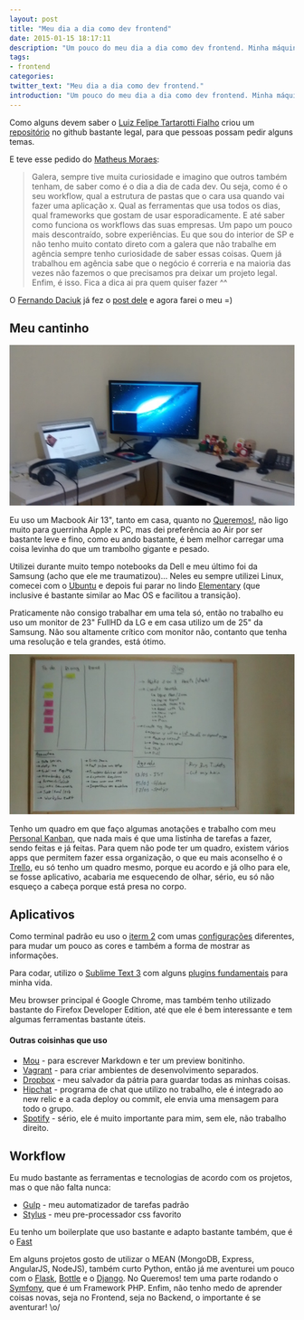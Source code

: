 ```yaml
---
layout: post
title: "Meu dia a dia como dev frontend"
date: 2015-01-15 18:17:11
description: "Um pouco do meu dia a dia como dev frontend. Minha máquina, meus programas, arquivos, configurações."
tags:
- frontend
categories:
twitter_text: "Meu dia a dia como dev frontend."
introduction: "Um pouco do meu dia a dia como dev frontend. Minha máquina, meus programas, arquivos, configurações."
---
```


Como alguns devem saber o [Luiz Felipe Tartarotti Fialho](https://github.com/LFeh) criou um [repositório](https://github.com/LFeh/1-post-por-dia) no github bastante legal, para que pessoas possam pedir alguns temas.

E teve esse pedido do [Matheus Moraes](https://github.com/matheusmmo):

> Galera, sempre tive muita curiosidade e imagino que outros também tenham, de saber como é o dia a dia de cada dev. Ou seja, como é o seu workflow, qual a estrutura de pastas que o cara usa quando vai fazer uma aplicação x. Qual as ferramentas que usa todos os dias, qual frameworks que gostam de usar esporadicamente. E até saber como funciona os workflows das suas empresas.
Um papo um pouco mais descontraído, sobre experiências.
Eu que sou do interior de SP e não tenho muito contato direto com a galera que não trabalhe em agência sempre tenho curiosidade de saber essas coisas.
Quem já trabalhou em agência sabe que o negócio é correria e na maioria das vezes não fazemos o que precisamos pra deixar um projeto legal.
Enfim, é isso. Fica a dica ai pra quem quiser fazer ^^

O [Fernando Daciuk](https://github.com/fdaciuk) já fez o [post dele](http://blog.da2k.com.br/2015/01/15/como-ser-um-dev-frontend-usando-linux/) e agora farei o meu =)

## Meu cantinho

![Mesa de trabalho](/assets/img/workflow/mesa.jpg)

Eu uso um Macbook Air 13", tanto em casa, quanto no [Queremos!](http://www.queremos.com.br/), não ligo muito para guerrinha Apple x PC, mas dei preferência ao Air por ser bastante leve e fino, como eu ando bastante, é bem melhor carregar uma coisa levinha do que um trambolho gigante e pesado.

Utilizei durante muito tempo notebooks da Dell e meu último foi da Samsung (acho que ele me traumatizou)... Neles eu sempre utilizei Linux, comecei com o [Ubuntu](http://www.ubuntu.com/) e depois fui parar no lindo [Elementary](http://elementaryos.org/) (que inclusive é bastante similar ao Mac OS e facilitou a transição).

Praticamente não consigo trabalhar em uma tela só, então no trabalho eu uso um monitor de 23" FullHD da LG e em casa utilizo um de 25" da Samsung. Não sou altamente crítico com monitor não, contanto que tenha uma resolução e tela grandes, está ótimo.

![Quadro Kanban](/assets/img/workflow/quadro.jpg)

Tenho um quadro em que faço algumas anotações e trabalho com meu [Personal Kanban](http://en.wikipedia.org/wiki/Kanban_board), que nada mais é que uma listinha de tarefas a fazer, sendo feitas e já feitas. Para quem não pode ter um quadro, existem vários apps que permitem fazer essa organização, o que eu mais aconselho é o [Trello](http://trello.com), eu só tenho um quadro mesmo, porque eu acordo e já olho para ele, se fosse aplicativo, acabaria me esquecendo de olhar, sério, eu só não esqueço a cabeça porque está presa no corpo.

## Aplicativos

Como terminal padrão eu uso o [iterm 2](http://iterm2.com/) com umas [configurações](https://github.com/willianjusten/dotfiles) diferentes, para mudar um pouco as cores e também a forma de mostrar as informações.

Para codar, utilizo o [Sublime Text 3](http://www.sublimetext.com/3) com alguns [plugins fundamentais](https://github.com/willianjusten/sublime-preferences) para minha vida.

Meu browser principal é Google Chrome, mas também tenho utilizado bastante do Firefox Developer Edition, até que ele é bem interessante e tem algumas ferramentas bastante úteis.

#### Outras coisinhas que uso

* [Mou](http://25.io/mou/) - para escrever Markdown e ter um preview bonitinho.
* [Vagrant](https://www.vagrantup.com/) - para criar ambientes de desenvolvimento separados.
* [Dropbox](https://www.dropbox.com/) - meu salvador da pátria para guardar todas as minhas coisas.
* [Hipchat](https://www.hipchat.com/) - programa de chat que utilizo no trabalho, ele é integrado ao new relic e a cada deploy ou commit, ele envia uma mensagem para todo o grupo.
* [Spotify](https://www.spotify.com/br/) - sério, ele é muito importante para mim, sem ele, não trabalho direito.

## Workflow

Eu mudo bastante as ferramentas e tecnologias de acordo com os projetos, mas o que não falta nunca:

* [Gulp](http://gulpjs.com/) - meu automatizador de tarefas padrão
* [Stylus](http://learnboost.github.io/stylus/) - meu pre-processador css favorito

Eu tenho um boilerplate que uso bastante e adapto bastante também, que é o [Fast](https://github.com/willianjusten/Fast)

Em alguns projetos gosto de utilizar o MEAN (MongoDB, Express, AngularJS, NodeJS), também curto Python, então já me aventurei um pouco com o [Flask](http://flask.pocoo.org/), [Bottle](http://bottlepy.org/) e o [Django](https://www.djangoproject.com/). No Queremos! tem uma parte rodando o [Symfony](http://symfony.com/), que é um Framework PHP. Enfim, não tenho medo de aprender coisas novas, seja no Frontend, seja no Backend, o importante é se aventurar! \o/








